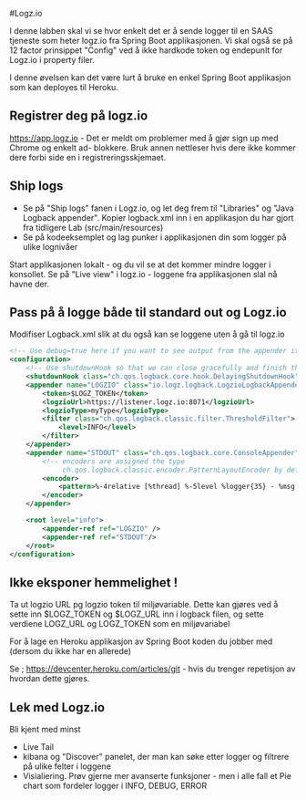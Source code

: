 #Logz.io

I denne labben skal vi se hvor enkelt det er å sende logger til en SAAS tjeneste som heter logz.io fra Spring Boot applikasjonen. Vi skal også se på 12 factor prinsippet "Config" ved å ikke hardkode token og endepunlt for Logz.io i property filer. 

I denne øvelsen kan det være lurt å bruke en enkel Spring Boot applikasjon som kan deployes til Heroku. 

## Registrer deg på logz.io

https://app.logz.io - Det er meldt om problemer med å gjør sign up med Chrome og enkelt ad- blokkere. Bruk annen nettleser hvis dere ikke kommer dere forbi side en i registreringsskjemaet. 

## Ship logs 

* Se på "Ship logs" fanen i Logz.io, og let deg frem til "Libraries" og "Java Logback appender". Kopier logback.xml inn i en applikasjon du 
har gjort fra tidligere Lab (src/main/resources)
* Se på kodeeksemplet og lag punker i applikasjonen din som logger på ulike lognivåer 

Start applikasjonen lokalt - og du vil se at det kommer mindre logger i konsollet. Se på "Live view" i logz.io - loggene fra applikasjonen slal nå havne der.

## Pass på å logge både til standard out og Logz.io

Modifiser Logback.xml slik at du også kan se loggene uten å gå til logz.io

```xml
<!-- Use debug=true here if you want to see output from the appender itself -->
<configuration>
    <!-- Use shutdownHook so that we can close gracefully and finish the log drain -->
    <shutdownHook class="ch.qos.logback.core.hook.DelayingShutdownHook"/>
    <appender name="LOGZIO" class="io.logz.logback.LogzioLogbackAppender">
        <token>$LOGZ_TOKEN</token>
        <logzioUrl>https://listener.logz.io:8071</logzioUrl>
        <logzioType>myType</logzioType>
        <filter class="ch.qos.logback.classic.filter.ThresholdFilter">
            <level>INFO</level>
        </filter>
    </appender>
    <appender name="STDOUT" class="ch.qos.logback.core.ConsoleAppender">
        <!-- encoders are assigned the type
             ch.qos.logback.classic.encoder.PatternLayoutEncoder by default -->
        <encoder>
            <pattern>%-4relative [%thread] %-5level %logger{35} - %msg %n</pattern>
        </encoder>
    </appender>

    <root level="info">
        <appender-ref ref="LOGZIO" />
        <appender-ref ref="STDOUT"/>
    </root>
</configuration>


```
## Ikke eksponer hemmelighet !

Ta ut logzio URL pg logzio token til miljøvariable. Dette kan gjøres ved å sette inn $LOGZ_TOKEN og $LOGZ_URL inn i logback filen, og sette verdiene LOGZ_URL og LOGZ_TOKEN som en miljøvariabel 
 
For å lage en Heroku applikasjon av Spring Boot koden du jobber med (dersom du ikke har en allerede)

Se ; https://devcenter.heroku.com/articles/git - hvis du trenger repetisjon av hvordan dette gjøres. 

## Lek med Logz.io

Bli kjent med minst 

* Live Tail
* kibana og "Discover" panelet, der man kan søke etter logger og filtrere på ulike felter i loggene
* Visialiering. Prøv gjerne mer avanserte funksjoner - men i alle fall et Pie chart som fordeler logger i INFO, DEBUG, ERROR
